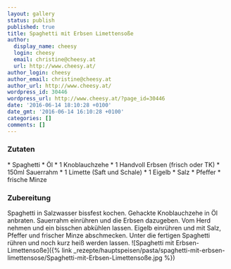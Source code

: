```yaml
---
layout: gallery
status: publish
published: true
title: Spaghetti mit Erbsen Limettensoße
author:
  display_name: cheesy
  login: cheesy
  email: christine@cheesy.at
  url: http://www.cheesy.at/
author_login: cheesy
author_email: christine@cheesy.at
author_url: http://www.cheesy.at/
wordpress_id: 30446
wordpress_url: http://www.cheesy.at/?page_id=30446
date: '2016-06-14 18:10:28 +0100'
date_gmt: '2016-06-14 16:10:28 +0100'
categories: []
comments: []
---
```

### Zutaten
\* Spaghetti
\* Öl
\* 1 Knoblauchzehe
\* 1 Handvoll Erbsen (frisch oder TK)
\* 150ml Sauerrahm
\* 1 Limette (Saft und Schale)
\* 1 Eigelb
\* Salz
\* Pfeffer
\* frische Minze
### Zubereitung
Spaghetti in Salzwasser bissfest kochen. Gehackte Knoblauchzehe in Öl anbraten. Sauerrahm einrühren und die Erbsen dazugeben. Vom Herd nehmen und ein bisschen abkühlen lassen. Eigelb einrühren und mit Salz, Pfeffer und frischer Minze abschmecken. Unter die fertigen Spaghetti rühren und noch kurz heiß werden lassen.
![Spaghetti mit Erbsen-Limettensoße]({% link _rezepte/hauptspeisen/pasta/spaghetti-mit-erbsen-limettensose/Spaghetti-mit-Erbsen-Limettensoße.jpg %})
